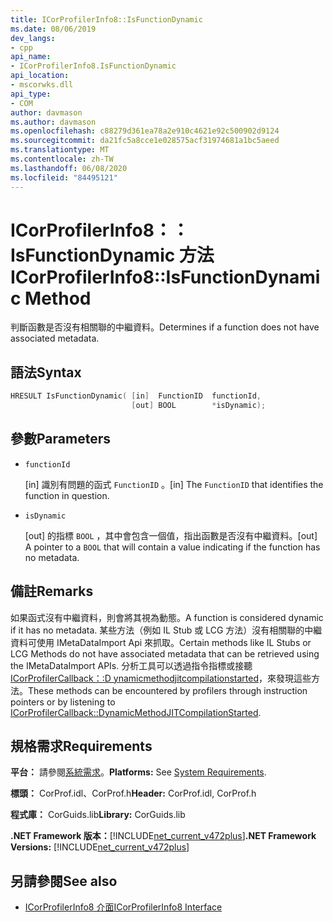```yaml
---
title: ICorProfilerInfo8::IsFunctionDynamic
ms.date: 08/06/2019
dev_langs:
- cpp
api_name:
- ICorProfilerInfo8.IsFunctionDynamic
api_location:
- mscorwks.dll
api_type:
- COM
author: davmason
ms.author: davmason
ms.openlocfilehash: c88279d361ea78a2e910c4621e92c500902d9124
ms.sourcegitcommit: da21fc5a8cce1e028575acf31974681a1bc5aeed
ms.translationtype: MT
ms.contentlocale: zh-TW
ms.lasthandoff: 06/08/2020
ms.locfileid: "84495121"
---
```

# <a name="icorprofilerinfo8isfunctiondynamic-method"></a><span data-ttu-id="5dcdb-102">ICorProfilerInfo8：： IsFunctionDynamic 方法</span><span class="sxs-lookup"><span data-stu-id="5dcdb-102">ICorProfilerInfo8::IsFunctionDynamic Method</span></span>

<span data-ttu-id="5dcdb-103">判斷函數是否沒有相關聯的中繼資料。</span><span class="sxs-lookup"><span data-stu-id="5dcdb-103">Determines if a function does not have associated metadata.</span></span>

## <a name="syntax"></a><span data-ttu-id="5dcdb-104">語法</span><span class="sxs-lookup"><span data-stu-id="5dcdb-104">Syntax</span></span>

```cpp
HRESULT IsFunctionDynamic( [in]  FunctionID  functionId,
                           [out] BOOL        *isDynamic);
```

## <a name="parameters"></a><span data-ttu-id="5dcdb-105">參數</span><span class="sxs-lookup"><span data-stu-id="5dcdb-105">Parameters</span></span>

- `functionId`

  <span data-ttu-id="5dcdb-106">\[in] 識別有問題的函式 `FunctionID` 。</span><span class="sxs-lookup"><span data-stu-id="5dcdb-106">\[in]  The `FunctionID` that identifies the function in question.</span></span>

- `isDynamic`

  <span data-ttu-id="5dcdb-107">\[out] 的指標 `BOOL` ，其中會包含一個值，指出函數是否沒有中繼資料。</span><span class="sxs-lookup"><span data-stu-id="5dcdb-107">\[out] A pointer to a `BOOL` that will contain a value indicating if the function has no metadata.</span></span>

## <a name="remarks"></a><span data-ttu-id="5dcdb-108">備註</span><span class="sxs-lookup"><span data-stu-id="5dcdb-108">Remarks</span></span>

<span data-ttu-id="5dcdb-109">如果函式沒有中繼資料，則會將其視為動態。</span><span class="sxs-lookup"><span data-stu-id="5dcdb-109">A function is considered dynamic if it has no metadata.</span></span> <span data-ttu-id="5dcdb-110">某些方法（例如 IL Stub 或 LCG 方法）沒有相關聯的中繼資料可使用 IMetaDataImport Api 來抓取。</span><span class="sxs-lookup"><span data-stu-id="5dcdb-110">Certain methods like IL Stubs or LCG Methods do not have associated metadata that can be retrieved using the IMetaDataImport APIs.</span></span> <span data-ttu-id="5dcdb-111">分析工具可以透過指令指標或接聽[ICorProfilerCallback：:D ynamicmethodjitcompilationstarted](icorprofilercallback8-dynamicmethodjitcompilationstarted-method.md)，來發現這些方法。</span><span class="sxs-lookup"><span data-stu-id="5dcdb-111">These methods can be encountered by profilers through instruction pointers or by listening to [ICorProfilerCallback::DynamicMethodJITCompilationStarted](icorprofilercallback8-dynamicmethodjitcompilationstarted-method.md).</span></span>

## <a name="requirements"></a><span data-ttu-id="5dcdb-112">規格需求</span><span class="sxs-lookup"><span data-stu-id="5dcdb-112">Requirements</span></span>

<span data-ttu-id="5dcdb-113">**平台：** 請參閱[系統需求](../../get-started/system-requirements.md)。</span><span class="sxs-lookup"><span data-stu-id="5dcdb-113">**Platforms:** See [System Requirements](../../get-started/system-requirements.md).</span></span>

<span data-ttu-id="5dcdb-114">**標頭：** CorProf.idl、CorProf.h</span><span class="sxs-lookup"><span data-stu-id="5dcdb-114">**Header:** CorProf.idl, CorProf.h</span></span>

<span data-ttu-id="5dcdb-115">**程式庫：** CorGuids.lib</span><span class="sxs-lookup"><span data-stu-id="5dcdb-115">**Library:** CorGuids.lib</span></span>

<span data-ttu-id="5dcdb-116">**.NET Framework 版本：**[!INCLUDE[net_current_v472plus](../../../../includes/net-current-v472plus.md)]</span><span class="sxs-lookup"><span data-stu-id="5dcdb-116">**.NET Framework Versions:** [!INCLUDE[net_current_v472plus](../../../../includes/net-current-v472plus.md)]</span></span>

## <a name="see-also"></a><span data-ttu-id="5dcdb-117">另請參閱</span><span class="sxs-lookup"><span data-stu-id="5dcdb-117">See also</span></span>

- [<span data-ttu-id="5dcdb-118">ICorProfilerInfo8 介面</span><span class="sxs-lookup"><span data-stu-id="5dcdb-118">ICorProfilerInfo8 Interface</span></span>](icorprofilerinfo8-interface.md)
